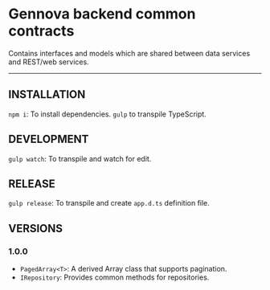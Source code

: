 # Gennova backend common contracts

Contains interfaces and models which are shared between data services and REST/web services.

---

## INSTALLATION

`npm i`: To install dependencies.
`gulp` to transpile TypeScript.

## DEVELOPMENT

`gulp watch`: To transpile and watch for edit.

## RELEASE

`gulp release`: To transpile and create `app.d.ts` definition file.

## VERSIONS

### 1.0.0

* `PagedArray<T>`: A derived Array class that supports pagination.
* `IRepository`: Provides common methods for repositories.